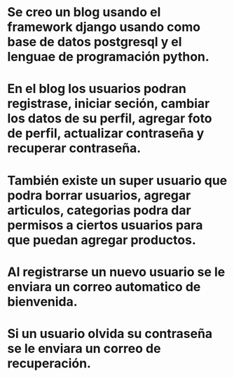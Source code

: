 # Se creo un blog usando el framework django usando como base de datos postgresql y el lenguae de programación python.
# En el blog los usuarios podran registrase, iniciar seción, cambiar los datos de su perfil, agregar foto de perfil, actualizar contraseña y recuperar contraseña.
# También existe un super usuario que podra borrar usuarios, agregar articulos, categorias podra dar permisos a ciertos usuarios para que puedan agregar productos.
# Al registrarse un nuevo usuario se le enviara un correo automatico de bienvenida.
# Si un usuario olvida su contraseña se le enviara un correo de recuperación.
